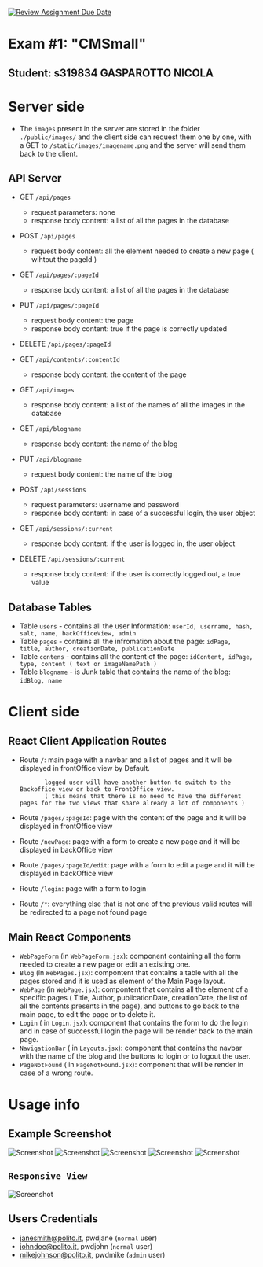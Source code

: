 [![Review Assignment Due Date](https://classroom.github.com/assets/deadline-readme-button-24ddc0f5d75046c5622901739e7c5dd533143b0c8e959d652212380cedb1ea36.svg)](https://classroom.github.com/a/_XpznRuT)

# Exam #1: "CMSmall"

## Student: s319834 GASPAROTTO NICOLA

# Server side

- The `images` present in the server are stored in the folder `./public/images/` and the client side can request them one by one,
  with a GET to `/static/images/imagename.png` and the server will send them back to the client.

## API Server

- GET `/api/pages`
  - request parameters: none
  - response body content: a list of all the pages in the database
- POST `/api/pages`

  - request body content: all the element needed to create a new page ( wihtout the pageId )

- GET `/api/pages/:pageId`
  - response body content: a list of all the pages in the database
- PUT `/api/pages/:pageId`
  - request body content: the page
  - response body content: true if the page is correctly updated
- DELETE `/api/pages/:pageId`

- GET `/api/contents/:contentId`

  - response body content: the content of the page

- GET `/api/images`

  - response body content: a list of the names of all the images in the database

- GET `/api/blogname`

  - response body content: the name of the blog

- PUT `/api/blogname`

  - request body content: the name of the blog

- POST `/api/sessions`

  - request parameters: username and password
  - response body content: in case of a successful login, the user object

- GET `/api/sessions/:current`

  - response body content: if the user is logged in, the user object

- DELETE `/api/sessions/:current`
  - response body content: if the user is correctly logged out, a true value

## Database Tables

- Table `users` - contains all the user Information: `userId, username, hash, salt, name, backOfficeView, admin`
- Table `pages` - contains all the infromation about the page: `idPage, title, author, creationDate, publicationDate`
- Table `contens` - contains all the content of the page: `idContent, idPage, type, content ( text or imageNamePath )`
- Table `blogname` - is Junk table that contains the name of the blog: `idBlog, name`

# Client side

## React Client Application Routes

- Route `/`: main page with a navbar and a list of pages and it will be displayed in frontOffice view by Default.

             logged user will have another button to switch to the Backoffice view or back to FrontOffice view.
             ( this means that there is no need to have the different pages for the two views that share already a lot of components )

- Route `/pages/:pageId`: page with the content of the page and it will be displayed in frontOffice view
- Route `/newPage`: page with a form to create a new page and it will be displayed in backOffice view
- Route `/pages/:pageId/edit`: page with a form to edit a page and it will be displayed in backOffice view

- Route `/login`: page with a form to login
- Route `/*`: everything else that is not one of the previous valid routes will be redirected to a page not found page

## Main React Components

- `WebPageForm` (in `WebPageForm.jsx`): component containing all the form needed to create a new page or edit an existing one.
- `Blog` (in `WebPages.jsx`): compontent that contains a table with all the pages stored and it is used as element of the Main Page layout.
- `WebPage` (in `WebPage.jsx`): compontent that contains all the element of a specific pages ( Title, Author, publicationDate, creationDate, the list of all the contents presents in the page), and buttons to go back to the main page, to edit the page or to delete it.
- `Login` ( in `Login.jsx`): component that contains the form to do the login and in case of successful login the page will be render back to the main page.
- `NavigationBar` ( in `Layouts.jsx`): component that contains the navbar with the name of the blog and the buttons to login or to logout the user.
- `PageNotFound` ( in `PageNotFound.jsx`): component that will be render in case of a wrong route.

# Usage info

## Example Screenshot

![Screenshot](./img/screenshot-1.png)
![Screenshot](./img/screenshot-2.png)
![Screenshot](./img/screenshot-3.png)
![Screenshot](./img/screenshot-4.png)
![Screenshot](./img/screenshot-8.png)

## `Responsive View`

![Screenshot](./img/screenshot-13.png)

## Users Credentials

- janesmith@polito.it, pwdjane (`normal` user)
- johndoe@polito.it, pwdjohn (`normal` user)
- mikejohnson@polito.it, pwdmike (`admin` user)
